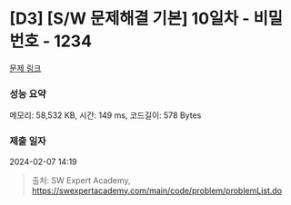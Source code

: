 # [D3] [S/W 문제해결 기본] 10일차 - 비밀번호 - 1234 

[문제 링크](https://swexpertacademy.com/main/code/problem/problemDetail.do?contestProbId=AV14_DEKAJcCFAYD) 

### 성능 요약

메모리: 58,532 KB, 시간: 149 ms, 코드길이: 578 Bytes

### 제출 일자

2024-02-07 14:19



> 출처: SW Expert Academy, https://swexpertacademy.com/main/code/problem/problemList.do